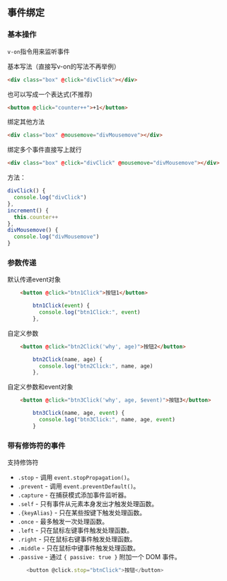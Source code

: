 ## 事件绑定

### 基本操作

`v-on`指令用来监听事件

基本写法（直接写v-on的写法不再举例）

```html
<div class="box" @click="divClick"></div>
```

也可以写成一个表达式(不推荐)

```html
<button @click="counter++">+1</button>
```

绑定其他方法

```html
<div class="box" @mousemove="divMousemove"></div>
```

绑定多个事件直接写上就行

```html
<div class="box" @click="divClick" @mousemove="divMousemove"></div>
```

方法：

```js
divClick() {
  console.log("divClick")
},
increment() {
  this.counter++
},
divMousemove() {
  console.log("divMousemove")
}
```

### 参数传递

默认传递event对象
```html
    <button @click="btn1Click">按钮1</button>
```

```js
        btn1Click(event) {
          console.log("btn1Click:", event)
        },
```


自定义参数
```html
    <button @click="btn2Click('why', age)">按钮2</button>
```

```js
        btn2Click(name, age) {
          console.log("btn2Click:", name, age)
        },
```

自定义参数和event对象
```html
    <button @click="btn3Click('why', age, $event)">按钮3</button>
```

```js
        btn3Click(name, age, event) {
          console.log("btn3Click:", name, age, event)
        }
```

### 带有修饰符的事件

支持修饰符
-   `.stop` - 调用 `event.stopPropagation()`。
-   `.prevent` - 调用 `event.preventDefault()`。
-   `.capture` - 在捕获模式添加事件监听器。
-   `.self` - 只有事件从元素本身发出才触发处理函数。
-   `.{keyAlias}` - 只在某些按键下触发处理函数。
-   `.once` - 最多触发一次处理函数。
-   `.left` - 只在鼠标左键事件触发处理函数。
-   `.right` - 只在鼠标右键事件触发处理函数。
-   `.middle` - 只在鼠标中键事件触发处理函数。
-   `.passive` - 通过 `{ passive: true }` 附加一个 DOM 事件。


```js
      <button @click.stop="btnClick">按钮</button>
```